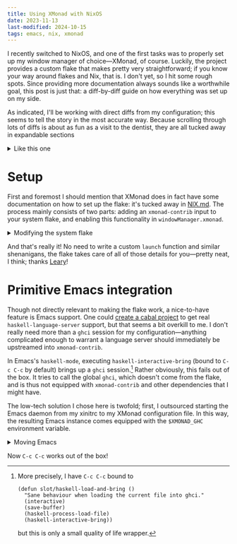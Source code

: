 ```yaml
---
title: Using XMonad with NixOS
date: 2023-11-13
last-modified: 2024-10-15
tags: emacs, nix, xmonad
---
```


<p>
I recently switched to NixOS,
and one of the first tasks was to properly set up my window manager of choice—XMonad, of course.
Luckily, the project provides a custom flake that makes pretty very straightforward;
if you know your way around flakes and Nix, that is.
I don't yet, so I hit some rough spots.
Since providing more documentation always sounds like a worthwhile goal,
this post is just that: a diff-by-diff guide on how everything was set up on my side.
</p>

<!--more-->

As indicated, I'll be working with direct diffs from my configuration;
this seems to tell the story in the most accurate way.
Because scrolling through lots of diffs is about as fun as a visit to the dentist,
they are all tucked away in expandable sections
<details>
  <summary>Like this one</summary>
  Hi :)
</details>

# Setup

First and foremost I should mention that XMonad does in fact have some documentation on how to set up the flake:
it's tucked away in [NIX.md](https://github.com/xmonad/xmonad-contrib/blob/master/NIX.md).
The process mainly consists of two parts:
adding an `xmonad-contrib` input to your system flake,
and enabling this functionality in `windowManager.xmonad`.

<details>
  <summary>Modifying the system flake</summary>
[^3]
``` diff
diff --git a/flake.nix b/flake.nix
index 4cf35e4..dedd839 100644
--- a/flake.nix
+++ b/flake.nix
@@ -6,13 +6,14 @@
     emacs-overlay.url = github:nix-community/emacs-overlay;
     hmenu.url         = gitlab:slotThe/hmenu;
     kmonad.url        = git+https://github.com/kmonad/kmonad?submodules=1&dir=nix;
+    xmonad-contrib.url= github:xmonad/xmonad-contrib;
     home-manager      = {
       url = github:nix-community/home-manager;
       inputs.nixpkgs.follows = "nixpkgs";
     };
   };

-  outputs = inputs@{ self, nixpkgs, emacs-overlay, hmenu, kmonad, home-manager, ... }:
+  outputs = inputs@{ self, nixpkgs, emacs-overlay, hmenu, kmonad, xmonad-contrib, home-manager, ... }:
     let my-overlays = {
           nixpkgs.overlays = [
             emacs-overlay.overlays.default
@@ -20,7 +21,7 @@
           ];
         };
     in {
-      nixosConfigurations.comonad = nixpkgs.lib.nixosSystem {
+      nixosConfigurations.comonad = nixpkgs.lib.nixosSystem rec {
         system  = "x86_64-linux";
         modules = [
           ./nix/hardware-configuration.nix
@@ -34,6 +35,8 @@
             home-manager.useUserPackages = true;
             home-manager.users.slot      = import ./nix/home.nix;
           }
+        ] ++ xmonad-contrib.nixosModules ++ [
+          xmonad-contrib.modernise.${system}
         ];
       };
     };
```
</details>

After having added the input, making use of the flake is quite easy.[^2]

<details>
  <summary>Enabling the flake</summary>
``` diff
diff --git a/nix/configuration.nix b/nix/configuration.nix
index 4700e14..50b1519 100644
--- a/nix/configuration.nix
+++ b/nix/configuration.nix
@@ -63,6 +63,16 @@
     enable = true;
     layout = "us";
     displayManager.startx.enable = true;
+    windowManager.xmonad = {
+      enable = true;
+      enableContribAndExtras = true;
+      flake  = {
+        enable   = true;
+        compiler = "ghc947";
+      };
+      config = builtins.readFile ../xmonad/xmonad.hs;
+      enableConfiguredRecompile = true;
+    };
   };

   fonts.packages = with pkgs; [
```
</details>

And that's really it!
No need to write a custom `launch` function and similar shenanigans,
the flake takes care of all of those details for you—pretty neat, I think;
thanks [Leary](https://github.com/lsleary)!

# Primitive Emacs integration

Though not directly relevant to making the flake work,
a nice-to-have feature is Emacs support.
One could [create a cabal project][nix:xmonad-hs-cabal-project] to get real `haskell-language-server` support,
but that seems a bit overkill to me.
I don't really need more than a `ghci` session for my configuration<!--
-->—anything complicated enough to warrant a language server should immediately be upstreamed into `xmonad-contrib`.

In Emacs's `haskell-mode`,
executing `haskell-interactive-bring` (bound to `C-c C-c` by default)
brings up a `ghci` session.[^1]
Rather obviously, this fails out of the box.
It tries to call the global `ghci`,
which doesn't come from the flake,
and is thus not equipped with `xmonad-contrib` and other dependencies that I might have.

The low-tech solution I chose here is twofold;
first, I outsourced starting the Emacs daemon from my xinitrc to my XMonad configuration file.
In this way, the resulting Emacs instance comes equipped with the `$XMONAD_GHC` environment variable.

<details>
  <summary>Moving Emacs</summary>
``` diff
diff --git a/nix/modules/emacs.nix b/nix/modules/emacs.nix
index 794f636..fad9cd0 100644
--- a/nix/modules/emacs.nix
+++ b/nix/modules/emacs.nix
@@ -1,8 +1,6 @@
 { config, pkgs, ... }:

 {
-  services.emacs.enable = true; # Start as daemon
-
   xdg.configFile."emacs".source = config.lib.my.mkSymlink "emacs";

   home.packages = with pkgs; [
diff --git a/xinitrc/.xinitrc b/xinitrc/.xinitrc
index c9a6958..b8176bd 100755
--- a/xinitrc/.xinitrc
+++ b/xinitrc/.xinitrc
@@ -32,10 +32,6 @@ kmonad ~/.config/kmonad/config.kbd &
 # 14dec2019
 redshift -l 55.7:12.6 -t 6500K:3200K -b 1.0:0.8 &

-# Start emacs as a daemon.
-emacs --daemon &
-emacs --daemon=eshell &
-
 # Hide mouse cursor when idle.
 unclutter --ignore-scrolling &

@@ -46,4 +42,4 @@ wallpaper-changer &
 compton --blur-method kawase --blur-strength 5 --config ~/.config/compton/compton.conf &

 # Start the window manager.
-exec "$XMONAD_CONFIG_DIR"/xmonad-x86_64-linux
+exec xmonad
diff --git a/xmonad/xmonad.hs b/xmonad/xmonad.hs
index 5802888..933a274 100644
--- a/xmonad/xmonad.hs
+++ b/xmonad/xmonad.hs
@@ -80,6 +80,7 @@ import XMonad.Prompt.Workspace (workspacePrompt)

 import XMonad.Util.Cursor (setDefaultCursor)
 import XMonad.Util.EZConfig (additionalKeysP)
+import XMonad.Util.SpawnOnce (spawnOnce)
 import XMonad.Util.Loggers (logTitlesOnScreen)
 import XMonad.Util.NamedScratchpad (NamedScratchpad (NS), customFloating, namedScratchpadAction, namedScratchpadManageHook, scratchpadWorkspaceTag)
 import XMonad.Util.Run (EmacsLib (ElpaLib, Special), asBatch, asString, elispFun, eval, execute, executeNoQuote, findFile, getInput, inEditor, inEmacs, inProgram, inTerm, proc, progn, quote, require, setFrameName, setXClass, spawnExternalProcess, termInDir, toInput, withEmacsLibs, (>&&>), (>-$), (>->))
@@ -121,7 +122,10 @@ myConfig = def
   , normalBorderColor  = colorBg
   , focusedBorderColor = colorBlue
   , terminal           = "alacritty"
-  , startupHook        = setDefaultCursor xC_left_ptr
+  , startupHook        = do
+      setDefaultCursor xC_left_ptr
+      spawnOnce "emacs --daemon"        -- See Note [Emacs]
+      spawnOnce "emacs --daemon=eshell"
   , workspaces         = topicNames topics
   , manageHook         = myManageHook
   , layoutHook         = lessBorders (Combine Union Screen OnlyFloat) layoutOrder
@@ -132,6 +136,14 @@ myConfig = def
                          -- move pointer to exact center of that window.
   }

+{- Note [Emacs]
+
+All of the Emacs daemons are spawned here, and *not* as systemd services
+or in the ~/.xinitrc. The reason is that, in this way, Emacs inherits
+all environment variables that are set by the XMonad executable, like
+$XMONAD_GHC. See the bottom of this file for a use-case.
+-}
+
 -- | Building my own pretty-printer.
 xmobarPP :: ScreenId -> X PP
 xmobarPP sid = pure . filterOutWsPP [scratchpadWorkspaceTag] $ def
```
</details>

All that's left now is to set some local variable,
making Emacs aware that it should use another GHC version for my `xmonad.hs`.

<details>
<summary>Adding `haskell-process-path` to my `xmonad.hs`</summary>
``` diff
diff --git a/xmonad/xmonad.hs b/xmonad/xmonad.hs
index 933a274..185ed2e 100644
--- a/xmonad/xmonad.hs
+++ b/xmonad/xmonad.hs
@@ -881,3 +881,8 @@ switchToLayout = sendMessage . JumpToLayout
 -- submap from a list of @(key, action)@ pairs.
 basicSubmapFromList :: Ord key => [(key, action)] -> Map (KeyMask, key) action
 basicSubmapFromList = fromList . map \(k, a) -> ((0, k), a)
+
+--- Local Variables:
+--- mode: haskell
+--- eval: (setopt haskell-process-path-ghci (concat (or (getenv "XMONAD_GHC") "ghc") "i"))
+--- End:
```
</details>

Now `C-c C-c` works out of the box!

[nix:xmonad-hs-cabal-project]: https://srid.ca/xmonad-conf-ide

[^1]: More precisely, I have `C-c C-c` bound to

      ``` emacs-lisp
      (defun slot/haskell-load-and-bring ()
        "Sane behaviour when loading the current file into ghci."
        (interactive)
        (save-buffer)
        (haskell-process-load-file)
        (haskell-interactive-bring))
      ```

      but this is only a small quality of life wrapper.

[^2]: Note the presence of the `enableConfiguredRecompile` flag—this is necessary for `M-q` recompilation to work out of the box!
      I figured that out so you don't have to.
      Make sure that the revision of `nixpkgs` that you track is recent enough,
      else this flag may not be available.

      Also, don't forget to provide XMonad with your configuration,
      lest you will be greeted by a black screen upon login.

[^3]: {-}  󠀠

      󠀠

      󠀠

      󠀠

      󠀠

      󠀠

      󠀠

      󠀠

      󠀠

      󠀠

      󠀠

      󠀠

      󠀠

      󠀠

      󠀠

      󠀠

      󠀠

      󠀠

      󠀠

      󠀠

      󠀠

      Note that `xmonad-contrib.modernise.${system}` was only temporarily needed until nixpkgs caught up with some upstream changes in XMonad.
      If you still have this in your flake, you should probably remove it—it might lead to quirky behaviour upon evaluation!
